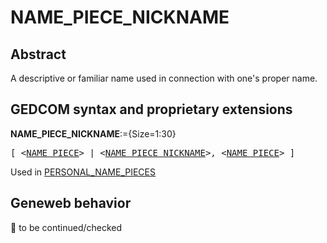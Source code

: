﻿<!-- licence GPL V2, cf https://github.com/TitiFix/geneweb -->
# NAME_PIECE_NICKNAME
## Abstract
A descriptive or familiar name used in connection with one's proper name.


## GEDCOM syntax and proprietary extensions

**NAME_PIECE_NICKNAME**:={Size=1:30}
<pre>
[ &lt;<a href=Ged.NAME_PIECE.md>NAME_PIECE</a>&gt; | &lt;<a href=Ged.NAME_PIECE_NICKNAME.md>NAME_PIECE_NICKNAME</a>&gt;, &lt;<a href=Ged.NAME_PIECE.md>NAME_PIECE</a>&gt; ]
</pre>
Used in <a href=Ged.PERSONAL_NAME_PIECES.md>PERSONAL_NAME_PIECES</a><br />


## Geneweb behavior



🚧 to be continued/checked


